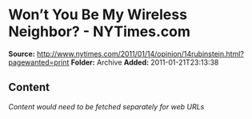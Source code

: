 # Won’t You Be My Wireless Neighbor? - NYTimes.com

**Source:** http://www.nytimes.com/2011/01/14/opinion/14rubinstein.html?pagewanted=print
**Folder:** Archive
**Added:** 2011-01-21T23:13:38




## Content
*Content would need to be fetched separately for web URLs*
